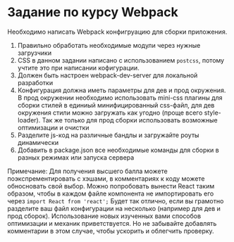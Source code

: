 # Задание по курсу Webpack

Необходимо написать Webpack конфигруацию для сборки приложения.
1. Правильно обработать необходимые модули через нужные загрузчики
2. CSS в данном задании написано с использованием `postcss`, потому учтите это при написании кофигурации.
3. Должен быть настроен webpack-dev-server для локальной разработки
4. Конфигурация должна иметь параметры для дев и прод окружения. В прод окружении необходимо использовать mini-css плагины для сборки стилей в единиый минифицированный css-файл, для дев окружения стили можно загружать как угодно (проще всего style-loader). Так же только для прод сборки использовать возможные оптимизации и очистки
5. Разделите js-код на различные бандлы и загружайте роуты динамически
6. Добавить в package.json все необходимые команды для сборки в разных режимах или запуска сервера

Примечание: Для получения высшего балла можете поэкспрементировать с хэшами, в комментариях к коду можете обносновать свой выбор. Можно попробовать вынести React таким образом, чтобы в каждом файле компонента не импортировать его через `import React from 'react';` Будет так отлично, если вы грамотно разделите ваш файл конфигурации на несколько (например для дев и прод сборок). Использование новых изученных вами способов оптимизации и механик приветствуется. Но не забывайте добавлять комментарии в этом случае, чтобы ускорить и облегчить проверку.